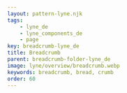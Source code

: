 ```yaml
---
layout: pattern-lyne.njk
tags: 
    - lyne_de
    - lyne_components_de
    - page
key: breadcrumb-lyne_de
title: Breadcrumb
parent: breadcrumb-folder-lyne_de
image: lyne/overview/breadcrumb.webp
keywords: breadcrumb, bread, crumb
order: 60
---
```

